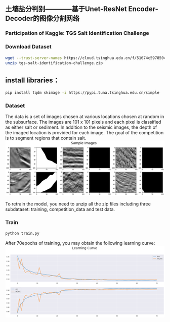 ## 土壤盐分判别————基于Unet-ResNet Encoder-Decoder的图像分割网络  
### Participation of Kaggle: TGS Salt Identification Challenge  
### Download Dataset   
```bash
wget --trust-server-names https://cloud.tsinghua.edu.cn/f/51674c597850411cb39c/?dl=1
unzip tgs-salt-identification-challenge.zip
```
## install libraries：  
```bash
pip install tqdm skimage -i https://pypi.tuna.tsinghua.edu.cn/simple  

```
### Dataset  
The data is a set of images chosen at various locations chosen at random in the subsurface. The images are 101 x 101 pixels and each pixel is classified as either salt or sediment. In addition to the seismic images, the depth of the imaged location is provided for each image. The goal of the competition is to segment regions that contain salt. ![avatar](./Sample_Visualization.png)  

To retrain the model, you need to unzip all the zip files including three subdataset: training, competition_data and test data.  

### Train
```bash
python train.py
```
After 70epochs of training, you may obtain the following learning curve:
![avatar](./Learning_Curve.png)  
